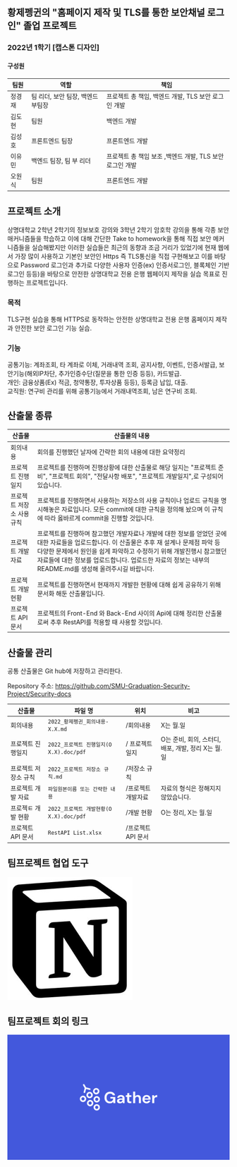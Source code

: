 ## 황제펭귄의 "홈페이지 제작 및 TLS를 통한 보안채널 로그인" 졸업 프로젝트

### 2022년 1학기 [캡스톤 디자인]

#### 구성원

| 팀원  | 역할                            | 책임                                                |
|------|--------------------------------|-----------------------------------------------------|
| 정경재 | 팀 리더, 보안 팀장, 백엔드 부팀장     | 프로젝트 총 책임, 백엔드 개발, TLS 보안 로그인 개발           |
| 김도현 | 팀원                            | 백엔드 개발                                            |
| 김성호 | 프론트엔드 팀장                    | 프론트엔드 개발                                         |
| 이유민 | 백엔드 팀장, 팀 부 리더             | 프로젝트 총 책임 보조 ,백엔드 개발, TLS 보안 로그인 개발        |
| 오원식 | 팀원                            | 프론트엔드 개발                                         |

## 프로젝트 소개
상명대학교 2학년 2학기의 정보보호 강의와 3학년 2학기 암호학 강의을 통해 각종 보안 매커니즘들을 학습하고 이에 대해 간단한 Take to homework을 통해 직접 보안 메커니즘들을 실습해봤지만 이러한 실습들은 최근의 동향과 조금 거리가 있었기에 현재 웹에서 가장 많이 사용하고 기본인 보안인 Https 즉 TLS통신을 직접 구현해보고 이를 바탕으로 Password 로그인과 추가로 다양한 사용자 인증(ex) 인증서로그인, 블록체인 기반 로그인 등등)을 바탕으로 안전한 상명대학교 전용 은행 웹페이지 제작을 실습 목표로 진행하는 프로젝트입니다.

### 목적
TLS구현 실습을 통해 HTTPS로 동작하는 안전한 상명대학교 전용 은행 홈페이지 제작과 안전한 보안 로그인 기능 실습.

### 기능
공통기능: 계좌조회, 타 계좌로 이체, 거래내역 조회, 공지사항, 이벤트, 인증서발급, 보안기능(해외IP차단, 추가인증수단(질문을 통한 인증 등등), 카드발급.  
개인: 금융상품(Ex) 적금, 청약통장, 투자상품 등등), 등록금 납입, 대출.  
교직원: 연구비 관리를 위해 공통기능에서 거래내역조회, 남은 연구비 조회.  

## 산출물 종류

| 산출물                    | 산출물의 내용                                                                                                                                                                |
| ------------------------- | ---------------------------------------------------------------------------------------------------------------------------------------------------------------------------- |
| 회의내용                  | 회의를 진행했던 날자에 간략한 회의 내용에 대한 요약정리                                                                                                                      |
| 프로젝트 진행일지         | 프로젝트를 진행하며 진행상황에 대한 산출물로 해당 일지는 "프로젝트 준비", "프로젝트 회의", "전달사항 배포", "프로젝트 개발일지",로 구성되어있습니다.                              |
| 프로젝트 저장소 사용 규칙 | 프로젝트를 진행하면서 사용하는 저장소의 사용 규칙이나 업로드 규칙을 명시해놓은 자료입니다. 모든 commit에 대한 규칙을 정의해 놨으며 이 규칙에 따라 옳바르게 commit을 진행할 것입니다. |
| 프로젝트 개발 자료  | 프로젝트를 진행하며 참고했던 개발자료나 개발에 대한 정보를 얻었던 곳에 대한 자료들을 업로드합니다.  이 산출물은 추후 재 설계나 문제점 파악 등 다양한 문제에서 원인을 쉽게 파악하고 수정하기 위해 개발진행시 참고했던 자료들에 대한 정보를 업로드합니다. 업로드한 자료의 정보는 내부의 README.md를 생성해 올려주시길 바랍니다. | 
| 프로젝트 개발현황  | 프로젝트를 진행하면서 현재까지 개발한 현황에 대해 쉽게 공유하기 위해 문서화 해둔 산출물입니다. |
| 프로젝트 API 문서 | 프로젝트의 Front-End 와 Back-End 사이의 Api에 대해 정리한 산출물로써 추후 RestAPI를 적용할 때 사용할 것입니다.     |

## 산출물 관리

공통 산출물은 Git hub에 저장하고 관리한다.

Repository 주소: https://github.com/SMU-Graduation-Security-Project/Security-docs

| 산출물                | 파일 명                                   | 위치               | 비고                                         |
| --------------------|----------------------------------------- | ---------------   | ---------------------------------------------|
| 회의내용              | `2022_황제펭귄_회의내용-X.X.md `          | /회의내용          | X는 월.일                                    |
| 프로젝트 진행일지       | `2022_프로젝트 진행일지(O X.X).doc/pdf `   | / 프로젝트 일지    | O는 준비, 회의, 스터디, 배포, 개발, 정리 X는 월.일   |
| 프로젝트 저장소 규칙   | `2022_프로젝트 저장소 규칙.md `           | /저장소 규칙       |                                              |
| 프로젝트 개발 자료    | `파일원본이름 또는 간략한 내용`             | /프로젝트 개발자료 | 자료의 형식은 정해지지 않았습니다.             |
| 프로젝ㅌ 개발 현황      | `2022_프로젝트 개발현황(O X.X).doc/pdf `  | /개발 현황    | O는 정리, X는 월.일 |
| 프로젝트 API 문서     |     `RestAPI List.xlsx`                  | /프로젝트 API 문서 |                                              |


## 팀프로젝트 협업 도구
[![Notion](https://github.com/arad4228/2021_winter/blob/main/Security_Web_Source/Notion.png)](https://www.notion.so/2022-0f0c58dd61a54d2d981d36cbb33fe80f)
</br>

## 팀프로젝트 회의 링크
[![GatherTown](https://github.com/arad4228/2021_winter/blob/main/Security_Web_Source/Gather.png)](https://gather.town/invite?token=RzRSypa-RuM7iBzwl9fsMO_vLmk2QTck)
</br>

